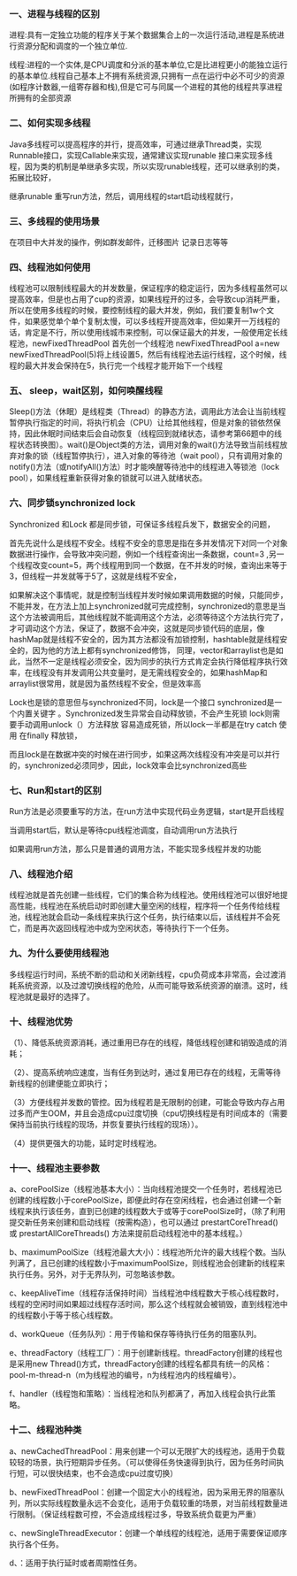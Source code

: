 ### 一、进程与线程的区别

进程:具有一定独立功能的程序关于某个数据集合上的一次运行活动,进程是系统进行资源分配和调度的一个独立单位.

线程:进程的一个实体,是CPU调度和分派的基本单位,它是比进程更小的能独立运行的基本单位.线程自己基本上不拥有系统资源,只拥有一点在运行中必不可少的资源(如程序计数器,一组寄存器和栈),但是它可与同属一个进程的其他的线程共享进程所拥有的全部资源

### 二、如何实现多线程

Java多线程可以提高程序的并行，提高效率，可通过继承Thread类，实现Runnable接口，实现Callable来实现，通常建议实现runable 接口来实现多线程，因为类的机制是单继承多实现，所以实现runable线程，还可以继承别的类，拓展比较好，

继承runable 重写run方法，然后，调用线程的start启动线程就行，

### 三、多线程的使用场景

在项目中大并发的操作，例如群发邮件，迁移图片   记录日志等等

### 四、线程池如何使用

线程池可以限制线程最大的并发数量，保证程序的稳定运行，因为多线程虽然可以提高效率，但是也占用了cup的资源，如果线程开的过多，会导致cup消耗严重，所以在使用多线程的时候，要控制线程的最大并发，例如，我们要复制1w个文件，如果感觉单个单个复制太慢，可以多线程开提高效率，但如果开一万线程的话，肯定是不行，所以使用线城市来控制，可以保证最大的并发，一般使用定长线程池，newFixedThreadPool 首先创一个线程池 newFixedThreadPool a=new newFixedThreadPool(5)将上线设置5，然后有线程池去运行线程，这个时候，线程的最大并发会保持在5，执行完一个线程才能开始下一个线程 

### 五、 sleep，wait区别，如何唤醒线程

Sleep()方法（休眠）是线程类（Thread）的静态方法，调用此方法会让当前线程暂停执行指定的时间，将执行机会（CPU）让给其他线程，但是对象的锁依然保持，因此休眠时间结束后会自动恢复（线程回到就绪状态，请参考第66题中的线程状态转换图）。wait()是Object类的方法，调用对象的wait()方法导致当前线程放弃对象的锁（线程暂停执行），进入对象的等待池（wait pool），只有调用对象的notify()方法（或notifyAll()方法）时才能唤醒等待池中的线程进入等锁池（lock pool），如果线程重新获得对象的锁就可以进入就绪状态。

### 六、同步锁synchronized lock

Synchronized 和Lock 都是同步锁，可保证多线程兵发下，数据安全的问题，

首先先说什么是线程不安全。线程不安全的意思是指在多并发情况下对同一个对象数据进行操作，会导致冲突问题，例如一个线程查询出一条数据，count=3 ,另一个线程改变count=5，两个线程用到同一个数据，在不并发的时候，查询出来等于3，但线程一并发就等于5了，这就是线程不安全，

如果解决这个事情呢，就是控制当线程并发时候如果调用数据的时候，只能同步，不能并发，在方法上加上synchronized就可完成控制，synchronized的意思是当这个方法被调用后，其他线程就不能调用这个方法，必须等待这个方法执行完了，才可调动这个方法，保证了，数据不会冲突，这就是同步锁代码的底层，像hashMap就是线程不安全的，因为其方法都没有加锁控制，hashtable就是线程安全的，因为他的方法上都有synchronized修饰， 同理，vector和arraylist也是如此，当然不一定是线程必须安全，因为同步的执行方式肯定会执行降低程序执行效率，在线程没有并发调用公共变量时，是无需线程安全的，如果hashMap和arraylist很常用，就是因为虽然线程不安全，但是效率高

Lock也是锁的意思但与synchronized不同，lock是一个接口 synchronized是一个内置关键字 。Synchronized发生异常会自动释放锁，不会产生死锁 lock则需要手动调用unlock（）方法释放 容易造成死锁，所以lock一半都是在try catch 使用 在finally 释放锁，

而且lock是在数据冲突的时候在进行同步，如果这两次线程没有冲突是可以并行的，synchronized必须同步，因此，lock效率会比synchronized高些

### 七、Run和start的区别

Run方法是必须要重写的方法，在run方法中实现代码业务逻辑，start是开启线程

当调用start后，默认是等待cpu线程池调度，自动调用run方法执行

如果调用run方法，那么只是普通的调用方法，不能实现多线程并发的功能

### 八、线程池介绍

线程池就是首先创建一些线程，它们的集合称为线程池。使用线程池可以很好地提高性能，线程池在系统启动时即创建大量空闲的线程，程序将一个任务传给线程池，线程池就会启动一条线程来执行这个任务，执行结束以后，该线程并不会死亡，而是再次返回线程池中成为空闲状态，等待执行下一个任务。

### 九、为什么要使用线程池

多线程运行时间，系统不断的启动和关闭新线程，cpu负荷成本非常高，会过渡消耗系统资源，以及过渡切换线程的危险，从而可能导致系统资源的崩溃。这时，线程池就是最好的选择了。

### 十、线程池优势

（1）、降低系统资源消耗，通过重用已存在的线程，降低线程创建和销毁造成的消耗；

（2）、提高系统响应速度，当有任务到达时，通过复用已存在的线程，无需等待新线程的创建便能立即执行；

（3）方便线程并发数的管控。因为线程若是无限制的创建，可能会导致内存占用过多而产生OOM，并且会造成cpu过度切换（cpu切换线程是有时间成本的（需要保持当前执行线程的现场，并恢复要执行线程的现场））。

（4）提供更强大的功能，延时定时线程池。

### 十一、线程池主要参数

a、corePoolSize（线程池基本大小）：当向线程池提交一个任务时，若线程池已创建的线程数小于corePoolSize，即便此时存在空闲线程，也会通过创建一个新线程来执行该任务，直到已创建的线程数大于或等于corePoolSize时，（除了利用提交新任务来创建和启动线程（按需构造），也可以通过 prestartCoreThread() 或 prestartAllCoreThreads() 方法来提前启动线程池中的基本线程。）

b、maximumPoolSize（线程池最大大小）：线程池所允许的最大线程个数。当队列满了，且已创建的线程数小于maximumPoolSize，则线程池会创建新的线程来执行任务。另外，对于无界队列，可忽略该参数。

c、keepAliveTime（线程存活保持时间）当线程池中线程数大于核心线程数时，线程的空闲时间如果超过线程存活时间，那么这个线程就会被销毁，直到线程池中的线程数小于等于核心线程数。

d、workQueue（任务队列）：用于传输和保存等待执行任务的阻塞队列。

e、threadFactory（线程工厂）：用于创建新线程。threadFactory创建的线程也是采用new Thread()方式，threadFactory创建的线程名都具有统一的风格：pool-m-thread-n（m为线程池的编号，n为线程池内的线程编号）。

f、handler（线程饱和策略）：当线程池和队列都满了，再加入线程会执行此策略。

### 十二、线程池种类

a、newCachedThreadPool：用来创建一个可以无限扩大的线程池，适用于负载较轻的场景，执行短期异步任务。（可以使得任务快速得到执行，因为任务时间执行短，可以很快结束，也不会造成cpu过度切换）

b、newFixedThreadPool：创建一个固定大小的线程池，因为采用无界的阻塞队列，所以实际线程数量永远不会变化，适用于负载较重的场景，对当前线程数量进行限制。（保证线程数可控，不会造成线程过多，导致系统负载更为严重）

c、newSingleThreadExecutor：创建一个单线程的线程池，适用于需要保证顺序执行各个任务。

d、：适用于执行延时或者周期性任务。